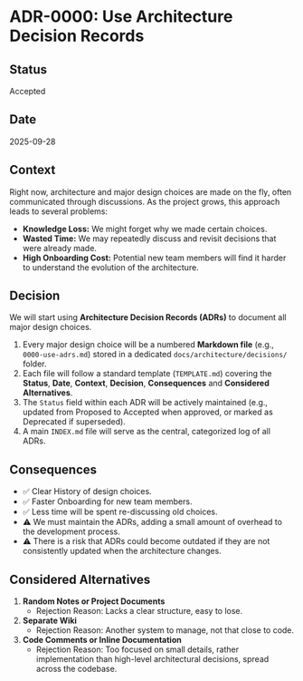 # ADR-0000: Use Architecture Decision Records

## Status

Accepted

## Date

2025-09-28

## Context

Right now, architecture and major design choices are made on the fly, often communicated through discussions. As the project grows, this approach leads to several problems:

* **Knowledge Loss:** We might forget why we made certain choices.
* **Wasted Time:** We may repeatedly discuss and revisit decisions that were already made.
* **High Onboarding Cost:** Potential new team members will find it harder to understand the evolution of the architecture.

## Decision

We will start  using **Architecture Decision Records (ADRs)** to document all major design choices.

1. Every major design choice will be a numbered **Markdown file** (e.g., `0000-use-adrs.md`) stored in a dedicated `docs/architecture/decisions/` folder.
2. Each file will follow a standard template (`TEMPLATE.md`) covering the **Status**, **Date**, **Context**, **Decision**, **Consequences** and **Considered Alternatives**.
3. The `Status` field within each ADR will be actively maintained (e.g., updated from Proposed to Accepted when approved, or marked as Deprecated if superseded).
4. A main `INDEX.md` file will serve as the central, categorized log of all ADRs.

## Consequences

* ✅ Clear History of design choices.
* ✅ Faster Onboarding for new team members.
* ✅ Less time will be spent re-discussing old choices.
* ⚠️ We must maintain the ADRs, adding a small amount of overhead to the development process.
* ⚠️ There is a risk that ADRs could become outdated if they are not consistently updated when the architecture changes.

## Considered Alternatives

1. **Random Notes or Project Documents**
    * Rejection Reason: Lacks a clear structure, easy to lose.
2. **Separate Wiki**
    * Rejection Reason: Another system to manage, not that close to code.
3. **Code Comments or Inline Documentation**
    * Rejection Reason: Too focused on small details, rather implementation than high-level architectural decisions, spread across the codebase.
